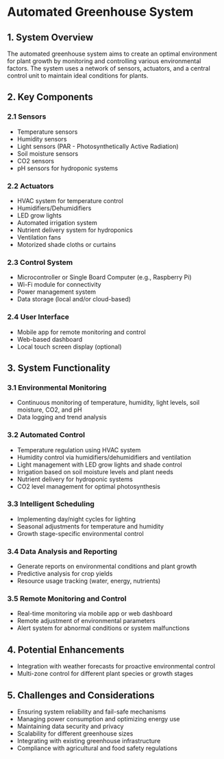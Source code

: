 # Automated Greenhouse System

## 1. System Overview

The automated greenhouse system aims to create an optimal environment for plant growth by monitoring and controlling various environmental factors. The system uses a network of sensors, actuators, and a central control unit to maintain ideal conditions for plants.

## 2. Key Components

### 2.1 Sensors
- Temperature sensors
- Humidity sensors
- Light sensors (PAR - Photosynthetically Active Radiation)
- Soil moisture sensors
- CO2 sensors
- pH sensors for hydroponic systems

### 2.2 Actuators
- HVAC system for temperature control
- Humidifiers/Dehumidifiers
- LED grow lights
- Automated irrigation system
- Nutrient delivery system for hydroponics
- Ventilation fans
- Motorized shade cloths or curtains

### 2.3 Control System
- Microcontroller or Single Board Computer (e.g., Raspberry Pi)
- Wi-Fi module for connectivity
- Power management system
- Data storage (local and/or cloud-based)

### 2.4 User Interface
- Mobile app for remote monitoring and control
- Web-based dashboard
- Local touch screen display (optional)

## 3. System Functionality

### 3.1 Environmental Monitoring
- Continuous monitoring of temperature, humidity, light levels, soil moisture, CO2, and pH
- Data logging and trend analysis

### 3.2 Automated Control
- Temperature regulation using HVAC system
- Humidity control via humidifiers/dehumidifiers and ventilation
- Light management with LED grow lights and shade control
- Irrigation based on soil moisture levels and plant needs
- Nutrient delivery for hydroponic systems
- CO2 level management for optimal photosynthesis

### 3.3 Intelligent Scheduling
- Implementing day/night cycles for lighting
- Seasonal adjustments for temperature and humidity
- Growth stage-specific environmental control

### 3.4 Data Analysis and Reporting
- Generate reports on environmental conditions and plant growth
- Predictive analysis for crop yields
- Resource usage tracking (water, energy, nutrients)

### 3.5 Remote Monitoring and Control
- Real-time monitoring via mobile app or web dashboard
- Remote adjustment of environmental parameters
- Alert system for abnormal conditions or system malfunctions

## 4. Potential Enhancements

- Integration with weather forecasts for proactive environmental control
- Multi-zone control for different plant species or growth stages

## 5. Challenges and Considerations

- Ensuring system reliability and fail-safe mechanisms
- Managing power consumption and optimizing energy use
- Maintaining data security and privacy
- Scalability for different greenhouse sizes
- Integrating with existing greenhouse infrastructure
- Compliance with agricultural and food safety regulations
